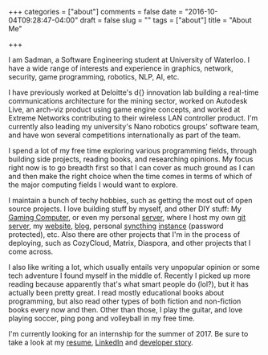 +++
categories = ["about"]
comments = false
date = "2016-10-04T09:28:47-04:00"
draft = false
slug = ""
tags = ["about"]
title = "About Me"

+++

I am Sadman, a Software Engineering student at University of Waterloo. I have a
wide range of interests and experience in graphics, network, security, game
programming, robotics, NLP, AI, etc. 

I have previously worked at Deloitte's d{} innovation lab building a real-time
communications architecture for the mining sector, worked on Autodesk Live, an
arch-viz product using game engine concepts, and worked at Extreme Networks
contributing to their wireless LAN controller product. I'm currently also leading
my university's Nano robotics groups' software team, and have won several competitions
internationally as part of the team.

I spend a lot of my free time exploring various programming fields, through building
side projects, reading books, and researching opinions. My focus right now is to
go breadth first so that I can cover as much ground as I can and then make the
right choice when the time comes in terms of which of the major computing fields
I would want to explore.

I maintain a bunch of techy hobbies, such as getting the most out of open source
projects. I love building stuff by myself, and other DIY stuff: My [Gaming
Computer](), or even my personal [server](https://io.sadmansk.com), where I host
my own [git server](https://git.sadmansk.com), my [website](https://sadmansk.com),
[blog](https://blog.sadmansk.com), personal [syncthing](https://syncthing.net)
[instance](https://sync.sadmansk.com) (password protected), etc. Also there are
other projects that I'm in the process of deploying, such as CozyCloud,  Matrix,
Diaspora, and other projects that I come across. 

I also like writing a lot, which usually entails very unpopular opinion or some
tech adventure I found myself in the middle of. Recently I picked up more reading
because apparently that's what smart people do (lol?), but it has actually been
pretty great. I read mostly educational books about programming, but also read
other types of both fiction and non-fiction books every now and then. Other than
those, I play the guitar, and love playing soccer, ping pong and volleyball in
my free time.

I'm currently looking for an internship for the summer of 2017. Be sure to take
a look at my [resume](https://sadmansk.com/resume.pdf), [LinkedIn](https://www.linkedin.com/in/sadmansk)
and [developer story](https://stackoverflow.com/story/sadmansk).
